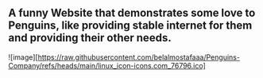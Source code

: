 ## A funny Website that demonstrates some love to Penguins, like providing stable internet for them and providing their other needs.

![image][https://raw.githubusercontent.com/belalmostafaaa/Penguins-Company/refs/heads/main/linux_icon-icons.com_76796.ico]
